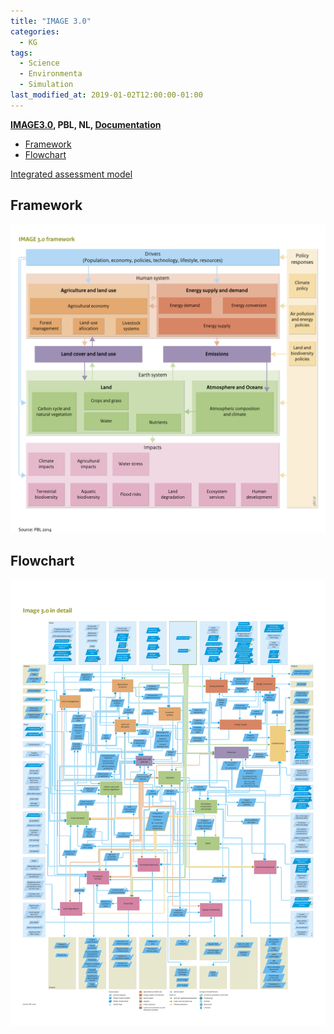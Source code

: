 ```yaml
---
title: "IMAGE 3.0"
categories:
  - KG
tags:
  - Science
  - Environmenta
  - Simulation
last_modified_at: 2019-01-02T12:00:00-01:00
---
```


**[IMAGE3.0](https://models.pbl.nl/image/index.php/Welcome_to_IMAGE_3.0_Documentation), PBL, NL, [Documentation](/assets/images/posts/2019-01-02-IMAGE3/integrated_assessment_of_global_environmental_change.pdf)**

- [Framework](#framework)
- [Flowchart](#flowchart)

[Integrated assessment model](https://en.wikipedia.org/wiki/Integrated_assessment_modelling)

## Framework

![](/assets/images/posts/2019-01-02-IMAGE3/Framework.png)

## Flowchart

![](/assets/images/posts/2019-01-02-IMAGE3/BigFlowchart.png)


